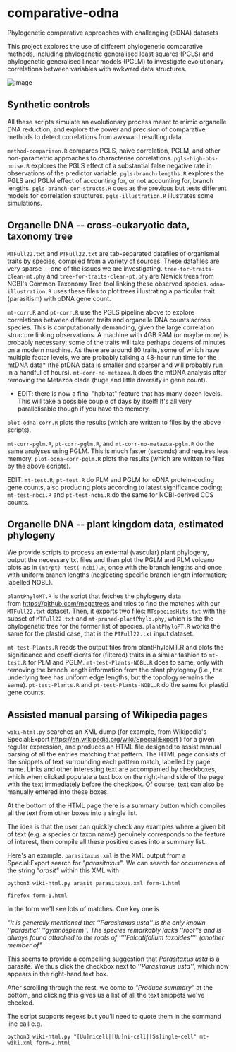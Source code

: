 # comparative-odna
Phylogenetic comparative approaches with challenging (oDNA) datasets

This project explores the use of different phylogenetic comparative methods, including phylogenetic generalised least squares (PGLS) and phylogenetic generalised linear models (PGLM) to investigate evolutionary correlations between variables with awkward data structures.

![image](https://github.com/StochasticBiology/pgls-odna/assets/50171196/6dca8ca1-e609-4226-ac7b-c8a0acc95451)

Synthetic controls
-----
All these scripts simulate an evolutionary process meant to mimic organelle DNA reduction, and explore the power and precision of comparative methods to detect correlations from awkward resulting data.

`method-comparison.R` compares PGLS, naive correlation, PGLM, and other non-parametric approaches to characterise correlations.
`pgls-high-obs-noise.R` explores the PGLS effect of a substantial false negative rate in observations of the predictor variable.
`pgls-branch-lengths.R` explores the PGLS and PGLM effect of accounting for, or not accounting for, branch lengths.
`pgls-branch-cor-structs.R` does as the previous but tests different models for correlation structures.
`pgls-illustration.R` illustrates some simulations.

Organelle DNA -- cross-eukaryotic data, taxonomy tree
-----
`MTFull22.txt` and `PTFull22.txt` are tab-separated datafiles of organismal traits by species, compiled from a variety of sources. These datafiles are very sparse -- one of the issues we are investigating. `tree-for-traits-clean-mt.phy` and `tree-for-traits-clean-pt.phy` are Newick trees from NCBI's Common Taxonomy Tree tool linking these observed species. `odna-illustration.R` uses these files to plot trees illustrating a particular trait (parasitism) with oDNA gene count.

`mt-corr.R` and `pt-corr.R` use the PGLS pipeline above to explore correlations between different traits and organelle DNA counts across species. This is computationally demanding, given the large correlation structure linking observations. A machine with 4GB RAM (or maybe more) is probably necessary; some of the traits will take perhaps dozens of minutes on a modern machine. As there are around 80 traits, some of which have multiple factor levels, we are probably talking a 48-hour run time for the mtDNA data* (the ptDNA data is smaller and sparser and will probably run in a handful of hours). `mt-corr-no-metazoa.R` does the mtDNA analysis after removing the Metazoa clade (huge and little diversity in gene count).

* EDIT: there is now a final "habitat" feature that has many dozen levels. This will take a possible couple of days by itself! It's all very parallelisable though if you have the memory.

`plot-odna-corr.R` plots the results (which are written to files by the above scripts).

`mt-corr-pglm.R`, `pt-corr-pglm.R`, and `mt-corr-no-metazoa-pglm.R` do the same analyses using PGLM. This is much faster (seconds) and requires less memory. `plot-odna-corr-pglm.R` plots the results (which are written to files by the above scripts).

EDIT: `mt-test.R`, `pt-test.R` do PLM and PGLM for oDNA protein-coding gene counts, also producing plots according to latest significance coding; `mt-test-nbci.R` and `pt-test-ncbi.R` do the same for NCBI-derived CDS counts.

Organelle DNA -- plant kingdom data, estimated phylogeny
-----
We provide scripts to process an external (vascular) plant phylogeny, output the necessary txt files and then plot the PGLM and PLM volcano plots as in `(mt/pt)-test(-ncbi).R`, once with the branch lengths and once with uniform branch lengths (neglecting specific branch length information; labelled NOBL).

`plantPhyloMT.R` is the script that fetches the phylogeny data from https://github.com/megatrees and tries to find the matches with our `MTFull22.txt` dataset. Then, it exports two files: `MTspeciesHits.txt` with the subset of `MTFull22.txt` and `mt-pruned-plantPhylo.phy`, which is the the phylogenetic tree for the former list of species. `plantPhyloPT.R` works the same for the plastid case, that is the `PTFull22.txt` input dataset.

`mt-test-Plants.R` reads the output files from plantPhyloMT.R and plots the significance and coefficients for (filtered) traits in a similar fashion to `mt-test.R` for PLM and PGLM. `mt-test-Plants-NOBL.R` does to same, only with  removing the branch length information from the plant phylogeny (i.e., the underlying tree has uniform edge lengths, but the topology remains the same). `pt-test-Plants.R` and `pt-test-Plants-NOBL.R` do the same for plastid gene counts.

Assisted manual parsing of Wikipedia pages
-----

`wiki-html.py` searches an XML dump (for example, from Wikipedia's Special:Export https://en.wikipedia.org/wiki/Special:Export ) for a given regular expression, and produces an HTML file designed to assist manual parsing of all the entries matching that pattern. The HTML page consists of the snippets of text surrounding each pattern match, labelled by page name. Links and other interesting text are accompanied by checkboxes, which when clicked populate a text box on the right-hand side of the page with the text immediately before the checkbox. Of course, text can also be manually entered into these boxes.

At the bottom of the HTML page there is a summary button which compiles all the text from other boxes into a single list.

The idea is that the user can quickly check any examples where a given bit of text (e.g. a species or taxon name) genuinely corresponds to the feature of interest, then compile all these positive cases into a summary list.

Here's an example. `parasitaxus.xml` is the XML output from a Special:Export search for _"parasitaxus"_. We can search for occurrences of the string _"arasit"_ within this XML with

`python3 wiki-html.py arasit parasitaxus.xml form-1.html`

`firefox form-1.html`

In the form we'll see lots of matches. One key one is

_"It is generally mentioned that ''Parasitaxus usta'' is the only known ''parasitic'' ''gymnosperm''. The species remarkably lacks ''root''s and is always found attached to the roots of ''''Falcatifolium taxoides'''' (another member of"_

This seems to provide a compelling suggestion that _Parasitaxus usta_ is a parasite. We thus click the checkbox next to _''Parasitaxus usta''_, which now appears in the right-hand text box.

After scrolling through the rest, we come to _"Produce summary"_ at the bottom, and clicking this gives us a list of all the text snippets we've checked.

The script supports regexs but you'll need to quote them in the command line call e.g.
 
`python3 wiki-html.py "[Uu]nicell|[Uu]ni-cell|[Ss]ingle-cell" mt-wiki.xml form-2.html`
 
